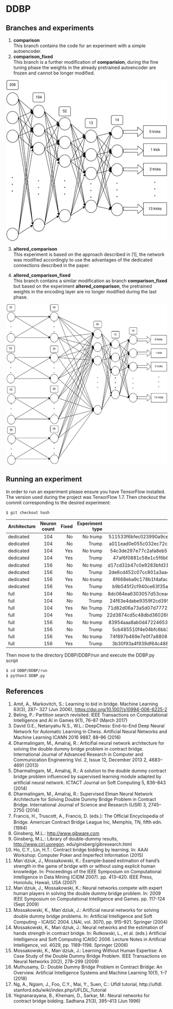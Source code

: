 # DDBP

## Branches and experiments
1. **comparison**  
This branch contains the code for an experiment with a simple autoencoder.  
2. **comparison_fixed**  
This branch is a further modification of **comparision**, during the fine tuning phase the weights in the already pretrained autoencoder are frozen and cannot be longer modified.
<p align="center">
  <img src="https://raw.githubusercontent.com/holgus103/DDBP/master/img/14out_enc.png" width="500" height="500"/>
</p>  

3. **altered_comparison**  
This experiment is based on the approach described in [1], the network was modified accordingly to use the advantages of the dedicated connections described in the paper.  

4. **altered_comparison_fixed**  
This branch contains a similar modification as branch **comparison_fixed** but based on the experiment **altered_comparison**, the pretrained weights in the encoding layer are no longer modified during the last phase.  

<p align="center">
<img src="https://raw.githubusercontent.com/holgus103/DDBP/master/img/14out_altered_enc.png" width="500" height="500" >
  </p>
  
## Running an experiment
In order to run an experiment please ensure you have TensorFlow installed. The version used during the project was TensorFlow 1.7.
Then checkout the commit corresponding to the desired experiment:

    $ git checkout hash
    
| Architecture  | Neuron count  | Fixed  | Experiment type | Hash |
| ------------- |:-------------:| ------:| ---------------:|-----:|
| dedicated     | 104           | No     | No trump| 511533f6bfec023990a9ce195092489eb2107a64
| dedicated     | 104           | No     | Trump   | a011ead0e055c032ec72c1872cd4885fc818c71e
| dedicated     | 104           | Yes    | No trump| 54c3de297e77c2afa8eb552fa2d623b09a0e5393   
| dedicated     | 104           | Yes    | Trump   | 47af6f0881c58e1c5f6b60f1ff3433638b7041b5
| dedicated     | 156           | No     | No trump| d17cd31b47c0e9283bfd31b9d06a9d22781a4506 
| dedicated     | 156           | No     | Trump   | 2de6cd452c07cc801a3aa44b7dd4e9786f055788
| dedicated     | 156           | Yes    | No trump| 8f668eba9c178b1f4afacf01a4b531711587f209
| dedicated     | 156           | Yes    | Trump   | b9b545f2cf940ce63f35aa0cfad69278d4cc9808
| full          | 104           | No     | No trump| 8dc064ea6303057d53ceac12263376589c1d4f80
| full          | 104           | No     | Trump   | 24f63e4dabe9359f2cd3956cbdc6a9321d54b8e3
| full          | 104           | Yes    | No Trump| 71d82d06a73a5d07d777284932fb3f43b9570795  
| full          | 104           | Yes    | Trump   | 22d3874cd5c48dbd360268d1d67957bb6f724486
| full          | 156           | No     | No trump| 83954aaa8ab0d4722465340c617103dacfb54da8
| full          | 156           | No     | Trump   | 5cb485510f4e04bfc6bb3123a022bf5d2bfcb4bc
| full          | 156           | Yes    | No trump| 74f897b469e7e0f7a8808cd365ca6476a51edae3  
| full          | 156           | Yes    | Trump   | 3b30f93a4f939df64c488214cbecbdae195af29d

Then move to the directory DDBP/DDBP/run and execute the DDBP.py script

    $ cd DDBP/DDBP/run
    $ python3 DDBP.py

## References
1. Amit, A., Markovitch, S.: Learning to bid in bridge. Machine Learning 63(3), 287– 327 (Jun 2006), https://doi.org/10.1007/s10994-006-6225-2 
2. Beling, P.: Partition search revisited. IEEE Transactions on Computational Intelligence and AI in Games 9(1), 76–87 (March 2017) 
3. David O.E., Netanyahu N.S., W.L.: DeepChess: End-to-End Deep Neural Network for Automatic Learning in Chess. Artiﬁcial Neural Networks and Machine Learning ICANN 2016 9887, 88–96 (2016) 
4. Dharmalingam, M., Amalraj, R.: Articiﬁal neural network architecture for solving the double dummy bridge problem in contract bridge. International Journal of Advanced Research in Computer and Communication Engineering Vol. 2, Issue 12, December 2013 2, 4683–4691 (2013) 
5. Dharmalingam, M., Amalraj, R.: A solution to the double dummy contract bridge problem inﬂuenced by supervised learning module adapted by artiﬁcial neural network. ICTACT Journal on Soft Computing 5, 836–843 (2014) 
6. Dharmalingam, M., Amalraj, R.: Supervised Elman Neural Network Architecture for Solving Double Dummy Bridge Problem in Contract Bridge. International Journal of Science and Research (IJSR) 3, 2745–2750 (2014) 
7. Francis, H., Truscott, A., Francis, D. (eds.): The Oﬃcial Encyclopedia of Bridge. American Contract Bridge League Inc, Memphis, TN, ﬁfth edn. (1994) 
8. Ginsberg, M.L.: http://www.gibware.com 
9. Ginsberg, M.L.: Library of double-dummy results, http://www.cirl.uoregon. edu/ginsberg/gibresearch.html 
10. Ho, C.Y., Lin, H.T.: Contract bridge bidding by learning. In: AAAI Workshop: Computer Poker and Imperfect Information (2015) 
11. Man´dziuk, J., Mossakowski, K.: Example-based estimation of hand’s strength in the game of bridge with or without using explicit human knowledge. In: Proceedings of the IEEE Symposium on Computational Intelligence in Data Mining (CIDM 2007). pp. 413–420. IEEE Press, Honolulu, Hawaii, USA (2007) 
12. Man´dziuk, J., Mossakowski, K.: Neural networks compete with expert human players in solving the double dummy bridge problem. In: 2009 IEEE Symposium on Computational Intelligence and Games. pp. 117–124 (Sept 2009) 
13. Mossakowski, K., Man´dziuk, J.: Artiﬁcial neural networks for solving double dummy bridge problems. In: Artiﬁcial Intelligence and Soft Computing - ICAISC 2004. LNAI, vol. 3070, pp. 915–921. Springer (2004) 
14. Mossakowski, K., Man´dziuk, J.: Neural networks and the estimation of hands strength in contract bridge. In: Rutkowski, L., et al. (eds.) Artiﬁcial Intelligence and Soft Computing ICAISC 2006. Lecture Notes in Artiﬁcial Intelligence, vol. 4029, pp. 1189–1198. Springer (2006) 
15. Mossakowski, K., Man´dziuk, J.: Learning Without Human Expertise: A Case Study of the Double Dummy Bridge Problem. IEEE Transactions on Neural Networks 20(2), 278–299 (2009) 
16. Muthusamy, D.: Double Dummy Bridge Problem in Contract Bridge: An Overview. Artiﬁcial Intelligence Systems and Machine Learning 10(1), 1–7 (2018) 
17. Ng, A., Ngiam, J., Foo, C.Y., Mai, Y., Suen, C.: Uﬂdl tutorial, http://ufldl. stanford.edu/wiki/index.php/UFLDL_Tutorial 
18. Yegnanarayana, B., Khemani, D., Sarkar, M.: Neural networks for contract bridge bidding. Sadhana 21(3), 395–413 (Jun 1996)
